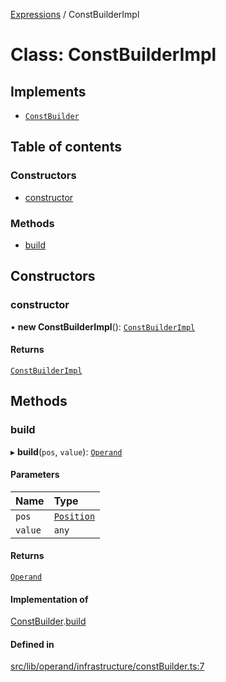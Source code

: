 [Expressions](../README.md) / ConstBuilderImpl

# Class: ConstBuilderImpl

## Implements

- [`ConstBuilder`](../interfaces/ConstBuilder.md)

## Table of contents

### Constructors

- [constructor](ConstBuilderImpl.md#constructor)

### Methods

- [build](ConstBuilderImpl.md#build)

## Constructors

### constructor

• **new ConstBuilderImpl**(): [`ConstBuilderImpl`](ConstBuilderImpl.md)

#### Returns

[`ConstBuilderImpl`](ConstBuilderImpl.md)

## Methods

### build

▸ **build**(`pos`, `value`): [`Operand`](Operand.md)

#### Parameters

| Name | Type |
| :------ | :------ |
| `pos` | [`Position`](Position.md) |
| `value` | `any` |

#### Returns

[`Operand`](Operand.md)

#### Implementation of

[ConstBuilder](../interfaces/ConstBuilder.md).[build](../interfaces/ConstBuilder.md#build)

#### Defined in

[src/lib/operand/infrastructure/constBuilder.ts:7](https://github.com/FlavioLionelRita/3xpr/blob/aba9c36/src/lib/operand/infrastructure/constBuilder.ts#L7)
